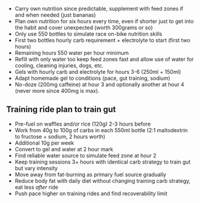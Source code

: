 - Carry own nutrition since predictable, supplement with feed zones if and when needed (just bananas)
- Plan own nutrition for six hours every time, even if shorter just to get into the habit and cover unexpected (worth 300grams or so)
- Only use 550 bottles to simulate race on-bike nutrition skills
- First two bottles hourly carb requirement + electrolyte to start (first two hours)
- Remaining hours 550 water per hour minimum
- Refill with only water too keep feed zones fast and allow use of water for cooling, cleaning injuries, dogs, etc.
- Gels with hourly carb and electrolyte for hours 3-6 (250ml + 150ml)
- Adapt homemade gel to conditions (pace, gut training, sodium)
- No-doze (200mg caffeine) at hour 3 and optionally another at hour 4 (never more since 400mg is max).
## Training ride plan to train gut

- Pre-fuel on waffles and/or rice (120g) 2-3 hours before
- Work from 40g to 100g of carbs in each 550ml bottle (2:1 maltodextrin to fructose + sodium, 2 hours worth)
- Additional 10g per week
- Convert to gel and water at 2 hour mark
- Find reliable water source to simulate feed zone at hour 2
- Keep training sessions 3+ hours with identical carb strategy to train gut but vary intensity
- Move away from fat-burning as primary fuel source gradually
- Reduce body fat with daily diet without changing training carb strategy, eat less _after_ ride
- Push pace higher on training rides and find recoverability limit
